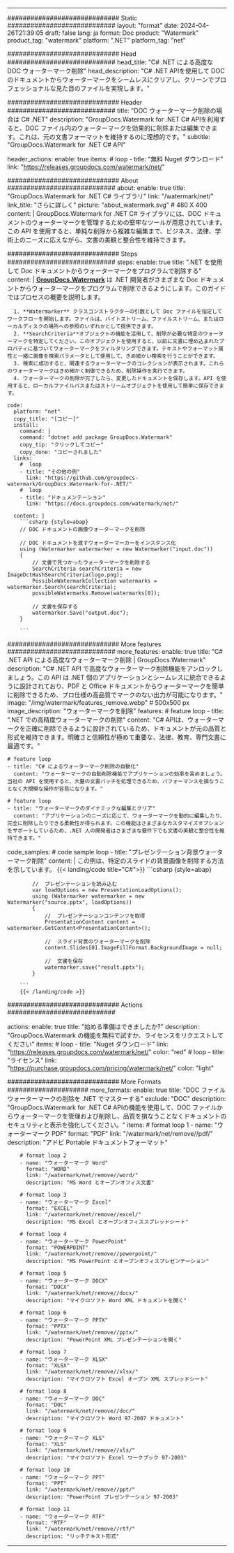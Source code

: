 
---
############################# Static ############################
layout: "format"
date:  2024-04-26T21:39:05
draft: false
lang: ja
format: Doc
product: "Watermark"
product_tag: "watermark"
platform: ".NET"
platform_tag: "net"

############################# Head ############################
head_title: "C# .NET による高度な DOC ウォーターマーク削除"
head_description: "C# .NET APIを使用して DOC のドキュメントからウォーターマークをシームレスにクリアし、クリーンでプロフェッショナルな見た目のファイルを実現します。"

############################# Header ############################
title: "DOC ウォーターマーク削除の場合は C# .NET" 
description: "GroupDocs.Watermark for .NET C# APIを利用すると、DOC ファイル内のウォーターマークを効果的に削除または編集できます。これは、元の文書フォーマットを維持するのに理想的です。"
subtitle: "GroupDocs.Watermark for .NET C# API" 

header_actions:
  enable: true
  items:
    #  loop
    - title: "無料 Nuget ダウンロード"
      link: "https://releases.groupdocs.com/watermark/net/"
      
############################# About ############################
about:
    enable: true
    title: "GroupDocs.Watermark for .NET C# ライブラリ"
    link: "/watermark/net/"
    link_title: "さらに詳しく"
    picture: "about_watermark.svg" # 480 X 400
    content: |
       GroupDocs.Watermark for .NET C# ライブラリには、DOC ドキュメントのウォーターマークを管理するための堅牢なツールが用意されています。この API を使用すると、単純な削除から複雑な編集まで、ビジネス、法律、学術上のニーズに応えながら、文書の美観と整合性を維持できます。

############################# Steps ############################
steps:
    enable: true
    title: ".NET を使用して Doc ドキュメントからウォーターマークをプログラムで削除する"
    content: |
      **[GroupDocs.Watermark](https://products.groupdocs.com/watermark/net/)** は .NET 開発者がさまざまな Doc ドキュメントからウォーターマークをプログラムで削除できるようにします。このガイドではプロセスの概要を説明します。
      
      1. **Watermarker** クラスコンストラクターの引数として Doc ファイルを指定してワークフローを開始します。ファイルは、バイトストリーム、ファイルストリーム、またはローカルディスクの場所への参照のいずれかとして提供できます。
      2. **SearchCriteria**オブジェクトの機能を活用して、削除が必要な特定のウォーターマークを特定してください。このオブジェクトを使用すると、以前に文書に埋め込まれたプロパティに基づいてウォーターマークをフィルタリングできます。テキストやフォーマット属性と一緒に画像を検索パラメータとして使用して、きめ細かい検索を行うことができます。
      3. 検索に成功すると、関連するウォーターマークのコレクションが表示されます。これらのウォーターマークはきめ細かく制御できるため、削除操作を実行できます。
      4. ウォーターマークの削除が完了したら、変更したドキュメントを保存します。API を使用すると、ローカルファイルパスまたはストリームオブジェクトを使用して簡単に保存できます。
   
    code:
      platform: "net"
      copy_title: "[コピー]"
      install:
        command: |
        command: "dotnet add package GroupDocs.Watermark"
        copy_tip: "クリックしてコピー"
        copy_done: "コピーされました"
      links:
        #  loop
        - title: "その他の例"
          link: "https://github.com/groupdocs-watermark/GroupDocs.Watermark-for-.NET/"
        #  loop
        - title: "ドキュメンテーション"
          link: "https://docs.groupdocs.com/watermark/net/"
          
      content: |
        ```csharp {style=abap}
        // DOC ドキュメントの画像ウォーターマークを削除

        // DOC ドキュメントを渡すウォーターマーカーをインスタンス化
        using (Watermarker watermarker = new Watermarker("input.doc"))
        {
            // 文書で見つかったウォーターマークを削除する
            SearchCriteria searchCriteria = new ImageDctHashSearchCriteria(logo.png);
            PossibleWatermarkCollection watermarks = watermarker.Search(searchCriteria);
            possibleWatermarks.Remove(watermarks[0]);

            // 文書を保存する
            watermarker.Save("output.doc");
        }
        
        ```  

############################# More features ############################
more_features:
  enable: true
  title: "C# .NET API による高度なウォーターマーク削除 | GroupDocs.Watermark"
  description: "C# .NET API で高度なウォーターマーク削除機能をアンロックしましょう。この API は .NET 個のアプリケーションとシームレスに統合できるように設計されており、PDF と Office ドキュメントからウォーターマークを簡単に削除できるため、プロ仕様の高品質でマークのない出力が可能になります。"
  image: "/img/watermark/features_remove.webp" # 500x500 px
  image_description: "ウォーターマークを削除"
  features:
    # feature loop
    - title: ".NET での高精度ウォーターマークの削除"
      content: "C# APIは、ウォーターマークを正確に削除できるように設計されているため、ドキュメントが元の品質と形式を維持できます。明確さと信頼性が極めて重要な、法律、教育、専門文書に最適です。"

    # feature loop
    - title: "C# によるウォーターマーク削除の自動化"
      content: "ウォーターマークの自動削除機能でアプリケーションの効率を高めましょう。当社の API を使用すると、大量の文書バッチを処理できるため、パフォーマンスを損なうことなく大規模な操作が容易になります。"

    # feature loop
    - title: "ウォーターマークのダイナミックな編集とクリア"
      content: "アプリケーションのニーズに応じて、ウォーターマークを動的に編集したり、完全に削除したりできる柔軟性が得られます。この機能はさまざまなカスタマイズオプションをサポートしているため、.NET 人の開発者はさまざまな要件下でも文書の美観と整合性を維持できます。"
      
  code_samples:
    # code sample loop
    - title: "プレゼンテーション背景ウォーターマーク削除"
      content: |
        この例は、特定のスライドの背景画像を削除する方法を示しています。
        {{< landing/code title="C#">}}
        ```csharp {style=abap}
        
            //  プレゼンテーションを読み込む
            var loadOptions = new PresentationLoadOptions();
            using (Watermarker watermarker = new Watermarker("source.pptx", loadOptions))
            {
                //  プレゼンテーションコンテンツを取得
                PresentationContent content = watermarker.GetContent<PresentationContent>();

                //  スライド背景のウォーターマークを削除
                content.Slides[0].ImageFillFormat.BackgroundImage = null;

                //  文書を保存
                watermarker.save("result.pptx");
            }

        ```
        {{< /landing/code >}}


############################# Actions ############################

actions:
  enable: true
  title: "始める準備はできましたか?"
  description: "GroupDocs.Watermark の機能を無料で試すか、ライセンスをリクエストしてください"
  items:
    #  loop
    - title: "Nuget ダウンロード"
      link: "https://releases.groupdocs.com/watermark/net/"
      color: "red"
        #  loop
    - title: "ライセンス"
      link: "https://purchase.groupdocs.com/pricing/watermark/net/"
      color: "light"


############################# More Formats #####################
more_formats:
    enable: true
    title: "DOC ファイルウォーターマークの削除を .NET でマスターする"
    exclude: "DOC"
    description: "GroupDocs.Watermark for .NET C# APIの機能を使用して、DOC ファイルからウォーターマークを管理および削除し、品質を損なうことなくドキュメントのセキュリティと表示を強化してください。"
    items: 
        # format loop 1
        - name: "ウォーターマーク PDF"
          format: "PDF"
          link: "/watermark/net/remove//pdf/"
          description: "アドビ Portable ドキュメントフォーマット"

        # format loop 2
        - name: "ウォーターマーク Word"
          format: "WORD"
          link: "/watermark/net/remove//word/"
          description: "MS Word とオープンオフィス文書"
          
        # format loop 3
        - name: "ウォーターマーク Excel"
          format: "EXCEL"
          link: "/watermark/net/remove//excel/"
          description: "MS Excel とオープンオフィススプレッドシート"

        # format loop 4
        - name: "ウォーターマーク PowerPoint"
          format: "POWERPOINT"
          link: "/watermark/net/remove//powerpoint/"
          description: "MS PowerPoint とオープンオフィスプレゼンテーション"

        # format loop 5
        - name: "ウォーターマーク DOCX"
          format: "DOCX"
          link: "/watermark/net/remove//docx/"
          description: "マイクロソフト Word XML ドキュメントを開く"
          
        # format loop 6
        - name: "ウォーターマーク PPTX"
          format: "PPTX"
          link: "/watermark/net/remove//pptx/"
          description: "PowerPoint XML プレゼンテーションを開く"
          
        # format loop 7
        - name: "ウォーターマーク XLSX"
          format: "XLSX"
          link: "/watermark/net/remove//xlsx/"
          description: "マイクロソフト Excel オープン XML スプレッドシート"

        # format loop 8
        - name: "ウォーターマーク DOC"
          format: "DOC"
          link: "/watermark/net/remove//doc/"
          description: "マイクロソフト Word 97-2007 ドキュメント"

        # format loop 9
        - name: "ウォーターマーク XLS"
          format: "XLS"
          link: "/watermark/net/remove//xls/"
          description: "マイクロソフト Excel ワークブック 97-2003"

        # format loop 10
        - name: "ウォーターマーク PPT"
          format: "PPT"
          link: "/watermark/net/remove//ppt/"
          description: "PowerPoint プレゼンテーション 97-2003"

        # format loop 11
        - name: "ウォーターマーク RTF"
          format: "RTF"
          link: "/watermark/net/remove//rtf/"
          description: "リッチテキスト形式"

---